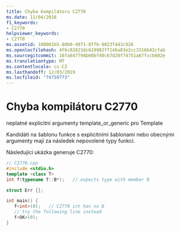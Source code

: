 ```yaml
---
title: Chyba kompilátoru C2770
ms.date: 11/04/2016
f1_keywords:
- C2770
helpviewer_keywords:
- C2770
ms.assetid: 100001b5-80b0-4971-8ff6-9023f443c926
ms.openlocfilehash: 4f6c82823dc619982ff148a83e2cc3316b42cfab
ms.sourcegitcommit: 16fa847794b60bf40c67d20f74751a67fccb602e
ms.translationtype: MT
ms.contentlocale: cs-CZ
ms.lasthandoff: 12/03/2019
ms.locfileid: "74759773"
---
```

# <a name="compiler-error-c2770"></a>Chyba kompilátoru C2770

neplatné explicitní argumenty template_or_generic pro Template

Kandidáti na šablonu funkce s explicitními šablonami nebo obecnými argumenty mají za následek nepovolené typy funkcí.

Následující ukázka generuje C2770:

```cpp
// C2770.cpp
#include <stdio.h>
template <class T>
int f(typename T::B*);   // expects type with member B

struct Err {};

int main() {
   f<int>(0);   // C2770 int has no B
   // try the following line instead
   f<OK>(0);
}
```
